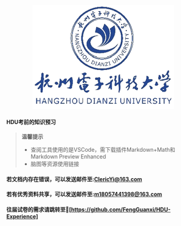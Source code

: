 <div align="center">
    <img src="img/杭州电子科技大学.png">
</div>

#### HDU考前的知识预习
> **温馨提示**
>   + 查阅工具使用的是VSCode，需下载插件Markdown+Math和Markdown Preview Enhanced
>   + 脑图等资源使用链接

#### 若文档内存在错误，可以发送邮件至:ClericYi@163.com
#### 若有优秀资料共享，可以发送邮件至:m18057441398@163.com
#### 往届试卷的需求请跳转至🔗[https://github.com/FengGuanxi/HDU-Experience]
